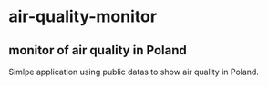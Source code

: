 # air-quality-monitor
## monitor of air quality in Poland
Simlpe application using public datas to show air quality in Poland.
